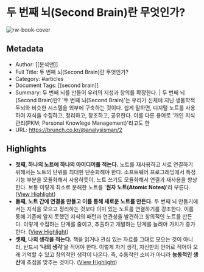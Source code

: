 # 두 번째 뇌(Second Brain)란 무엇인가?

![rw-book-cover](https://img1.daumcdn.net/thumb/R1280x0/?fname=http://t1.daumcdn.net/brunch/service/user/11Iq/image/d3ZglSN0z3i4O6PPwEl6ueR8Y-M.png)

## Metadata
- Author: [[분석맨]]
- Full Title: 두 번째 뇌(Second Brain)란 무엇인가?
- Category: #articles
- Document Tags: [[second brain]] 
- Summary: 두 번째 뇌를 만들어 우리의 지성과 창의를 확장한다. | 두 번째 뇌(Second Brain)란?  '두 번째 뇌(Second Brain)'는 우리가 신체에 지닌 생물학적 두뇌와 비슷한 시스템을 외부에 구축하는 것이다. 쉽게 말하면, 디지털 노트를 사용하여 지식을 수집하고, 정리하고, 창조하고, 공유한다. 이를 다른 용어로 '개인 지식 관리(PKM; Personal Knowlege Management)'라고도 한
- URL: https://brunch.co.kr/@analysisman/2

## Highlights
- **첫째, 하나의 노트에 하나의 아이디어를 적는다.** 
  노트를 재사용하고 서로 연결하기 위해서는 노트의 단위를 최대한 단순화해야 한다. 소프트웨어 프로그래밍에서 특정 기능 부분을 모듈화해서 사용하듯이, 노트 쓰기도 모듈화해서 연결과 재사용을 향상한다. 보통 이렇게 최소로 분해한 노트를 '**원자 노트(Atomic Notes)**'라 부른다. ([View Highlight](https://read.readwise.io/read/01hd5bydw6wtcmjvmj374r6yqg))
- **둘째, 노트 간에 연결을 만들고 이를 통해 새로운 노트를 만든다.** 
  두 번째 뇌 만들기에서는 지식을 모으고 정리하는 것보다 이미 있는 노트를 연결하기를 강조한다. 이를 통해 기존에 알지 못했던 지식의 패턴과 연관성을 발견하고 창의적인 노트를 만든다. 이렇게 수집하는 단계를 줄이고, 추출하고 개발하는 단계를 늘려야 가치가 증가한다. ([View Highlight](https://read.readwise.io/read/01hd5byrv2ebj813rc0b6a5x97))
- **셋째, 나의 생각을 적는다.** 
  책을 읽거나 관심 있는 자료를 그대로 모으는 것이 아니라, 반드시 '**나의 생각**'을 적어야 한다. 이렇게 자기 생각, 자신만의 언어로 적어야 오래 기억할 수 있고 창의적인 생각이 나온다. 즉, 수동적인 소비가 아니라 **능동적인 생산**에 초점을 맞추는 것이다. ([View Highlight](https://read.readwise.io/read/01hd5bzg03r8bdnr8afdjgqv45))
